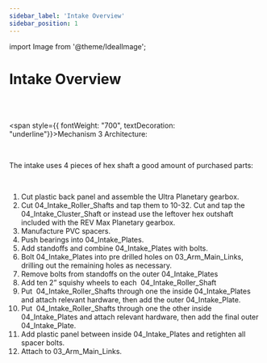 ```yaml
---
sidebar_label: 'Intake Overview'
sidebar_position: 1
---
```


import Image from '@theme/IdealImage';

# Intake Overview

<hide><br /> <br /> </hide>

<span style={{ fontWeight: "700", textDecoration: "underline"}}>Mechanism 3 Architecture:</span>

<p><br /> </p>

The intake uses 4 pieces of hex shaft a good amount of purchased parts:

<p><br /> </p>

<ol><li>Cut plastic back panel and assemble the Ultra Planetary gearbox.</li><li>Cut <span style={{ backgroundColor: "#ea9999"}}>04_Intake_Roller_Shaft</span>s and tap them to 10-32. Cut and tap the <span style={{ backgroundColor: "#ea9999"}}>04_Intake_Cluster_Shaft</span>&nbsp;or instead use the leftover hex outshaft included with the REV Max Planetary gearbox.</li><li>Manufacture PVC spacers.</li><li>Push bearings into <span style={{ backgroundColor: "#f6b26b"}}>04_Intake_Plate</span>s.</li><li>Add standoffs and combine <span style={{ backgroundColor: "#f6b26b"}}>04_Intake_Plate</span>s with bolts.</li><li>Bolt <span style={{ backgroundColor: "#f6b26b"}}>04_Intake_Plate</span>s into pre drilled holes on <span style={{ backgroundColor: "#d9ead3"}}>03_Arm_Main_Link</span>s, drilling out the remaining holes as necessary.</li><li>Remove bolts from standoffs on the outer <span style={{ backgroundColor: "#f6b26b"}}>04_Intake_Plate</span>s</li><li>Add ten 2&rdquo; squishy wheels to each &nbsp;<span style={{ backgroundColor: "#ea9999"}}>04_Intake_Roller_Shaft</span></li><li>Put &nbsp;<span style={{ backgroundColor: "#ea9999"}}>04_Intake_Roller_Shaft</span>s through one the inside <span style={{ backgroundColor: "#f6b26b"}}>04_Intake_Plate</span>s and attach relevant hardware, then add the outer <span style={{ backgroundColor: "#f6b26b"}}>04_Intake_Plate</span>.</li><li>Put &nbsp;<span style={{ backgroundColor: "#ea9999"}}>04_Intake_Roller_Shaft</span>s through one the other inside <span style={{ backgroundColor: "#f6b26b"}}>04_Intake_Plate</span>s and attach relevant hardware, then add the final outer <span style={{ backgroundColor: "#f6b26b"}}>04_Intake_Plate</span>.</li><li>Add plastic panel between inside <span style={{ backgroundColor: "#f6b26b"}}>04_Intake_Plate</span>s and retighten all spacer bolts.</li><li>Attach to <span style={{ backgroundColor: "#d9ead3"}}>03_Arm_Main_Link</span>s.</li></ol>

<p><br /> </p>

<div style={{ textAlign: 'center'}}><div style={{overflow: 'hidden', display: 'inline-block', margin: '0.00px 0.00px'}}><span style={{overflow: 'hidden', display: 'inline-block', margin: '0.00px 0.00px', border: '0.00px solid #000000', transform: 'rotate(0.00rad) translateZ(0px)',  width: '642.50px', height: '376.60px'}}><Image autoLoad={"true"} img={require("/static/media/intake/intake/image_0.png")} style={{ width: '642.50px', height: '376.60px', marginLeft: '0.00px', marginTop: '0.00px', transform: 'rotate(0.00rad) translateZ(0px)', maxWidth: "none"}}></Image></span></div></div>